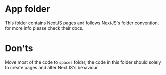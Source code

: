 # App folder

This folder contains NextJS pages and follows NextJS's folder convention, for more info please check their docs.

# Don'ts

Move most of the code to `spaces` folder, the code in this folder should solely to create pages and alter NextJS's behaviour
